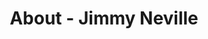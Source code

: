---
id: jimmy_neville
permalink: "/about/jimmy_neville"
full_name: Jimmy Neville
title: About - Jimmy Neville
role: Senior Platform Engineer
image: 
about: Jimmy is a Platform Engineer that graduated with a bachelor’s degree in Computer Science from the University of Tennessee, Knoxville. He works for the Air Force’s Kessel Run team, and prior to Kessel Run, Jimmy was a Software Engineer at a small startup in Knoxville, Tennessee. In his free time, he enjoys exercising, working on personal programming projects, spending time with his dogs, and spending time with his fiancé.  
github: 
linkedin: 
featimg: "/assets/aboutBanner1.jpg"
layout: about/profile
---
